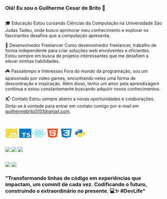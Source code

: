 ### Olá! Eu sou o Guilherme Cesar de Brito 👋
##

🎓 Educação
Estou cursando Ciências da Computação na Universidade São Judas Tadeu, onde busco aprimorar meu conhecimento e explorar os fascinantes desafios que a computação apresenta.

🚀 Desenvolvedor Freelancer
Como desenvolvedor freelancer, trabalho de forma independente para criar soluções web envolventes e eficientes. Estou sempre em busca de projetos interessantes que me desafiem a elevar minhas habilidades.

🎮 Passatempo e Interesses
Fora do mundo da programação, sou um apaixonado por video games, encontrando neles uma forma de descontração e inspiração. Além disso, tenho um amor pela aprendizagem contínua e estou constantemente buscando adquirir novos conhecimentos.

📬 Contato
Estou sempre aberto a novas oportunidades e colaborações. Sinta-se à vontade para entrar em contato comigo por e-mail em guilhermebrito5151@gmail.com.

##

<div style="display: inline_block"><br>
  <img align="center" alt="Rafa-Js" height="30" width="40" src="https://raw.githubusercontent.com/devicons/devicon/master/icons/javascript/javascript-plain.svg">
  <img align="center" alt="Rafa-Ts" height="30" width="40" src="https://raw.githubusercontent.com/devicons/devicon/master/icons/typescript/typescript-plain.svg">
  <img align="center" alt="Rafa-React" height="30" width="40" src="https://raw.githubusercontent.com/devicons/devicon/master/icons/react/react-original.svg">
  <img align="center" alt="Rafa-HTML" height="30" width="40" src="https://raw.githubusercontent.com/devicons/devicon/master/icons/html5/html5-original.svg">
  <img align="center" alt="Rafa-CSS" height="30" width="40" src="https://raw.githubusercontent.com/devicons/devicon/master/icons/css3/css3-original.svg">
  <img align="center" alt="Rafa-Python" height="30" width="40" src="https://raw.githubusercontent.com/devicons/devicon/master/icons/python/python-original.svg">
</div>

##

 
<div> 
  <a href="https://www.instagram.com/git.cesar/" target="_blank"><img src="https://img.shields.io/badge/-Instagram-%23E4405F?style=for-the-badge&logo=instagram&logoColor=white" target="_blank"></a>
 <a href="https://discord.gg/wagxzStdcR" target="_blank"><img src="https://img.shields.io/badge/Discord-7289DA?style=for-the-badge&logo=discord&logoColor=white" target="_blank"></a> 
  <a href="https://www.linkedin.com/in/guilhermecbrito" target="_blank"><img src="https://img.shields.io/badge/-LinkedIn-%230077B5?style=for-the-badge&logo=linkedin&logoColor=white" target="_blank"></a>    
</div>

##

<picture>
  <source
    srcset="https://github-readme-stats.vercel.app/api?username=DevC3sar&show_icons=true&theme=dark"
    media="(prefers-color-scheme: dark)"
  />
  <source
    srcset="https://github-readme-stats.vercel.app/api?username=DevC3sar&show_icons=true"
    media="(prefers-color-scheme: light), (prefers-color-scheme: no-preference)"
  />
   <img height="180em" src="https://camo.githubusercontent.com/1bec49ee74652722b0d4a6080df50d3e8d5d521754c54dfef4d5fdcb23a02ff4/68747470733a2f2f6769746875622d726561646d652d73746174732e76657263656c2e6170702f6170692f746f702d6c616e67732f3f757365726e616d653d76696e696369757374616b656469266c61796f75743d636f6d70616374266c616e67735f636f756e743d37267468656d653d676f7468616d" data-canonical-src="https://github-readme-stats.vercel.app/api/top-langs/?username=viniciustakedi&amp;layout=compact&amp;langs_count=7&amp;theme=gotham" style="max-width: 100%;">
  <img src="https://github-readme-stats.vercel.app/api?username=devc3sar&show_icons=true"/>

### "Transformando linhas de código em experiências que impactam, um commit de cada vez. Codificando o futuro, construindo o extraordinário no presente. 💻✨ #DevLife"
 </details>
